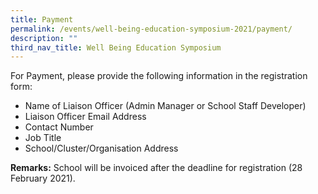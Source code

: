 ```yaml
---
title: Payment
permalink: /events/well-being-education-symposium-2021/payment/
description: ""
third_nav_title: Well Being Education Symposium
---
```

For Payment, please provide the following information in the registration form:

*   Name of Liaison Officer (Admin Manager or School Staff Developer)
*   Liaison Officer Email Address
*   Contact Number
*   Job Title
*   School/Cluster/Organisation Address

**Remarks:** School will be invoiced after the deadline for registration (28 February 2021).